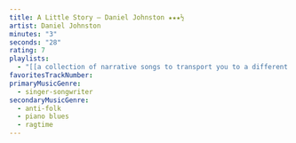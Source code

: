 ```yaml
---
title: A Little Story — Daniel Johnston ★★★½
artist: Daniel Johnston
minutes: "3"
seconds: "28"
rating: 7
playlists:
  - "[[a collection of narrative songs to transport you to a different world]]"
favoritesTrackNumber:
primaryMusicGenre:
  - singer-songwriter
secondaryMusicGenre:
  - anti-folk
  - piano blues
  - ragtime
---
```

